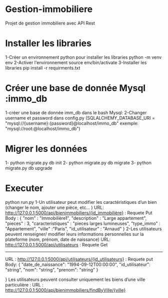 
# Gestion-immobiliere
Projet de gestion immobiliere avec API Rest

# Installer les libraries 
1-Créer un environnement python pour installer les libraries
python -m venv env
2-Activer l'environnement 
source env/bin/activate
3-Installer les libraries
pip install -r requirments.txt


# Créer une base de donnée Mysql :immo_db
1-créer une base de donnée imm_db dans le bash Mysql:
2-Changer username et password dans config.py
 (SQLALCHEMY_DATABASE_URI = "mysql://{username}:{password}@localhost/immo_db"    exemple: "mysql://root:@localhost/immo_db")

 # Migrer les données
 1- python migrate.py db init
 2- python migrate.py db migrate 
 3- python migrate.py db upgrade 

 # Executer 
 python run.py
1-Un utilisateur peut modifier les caractéristiques d’un bien (changer le nom, ajouter une pièce, etc… )
URL: http://127.0.0.1:5000/api/bienimmobiliers/{id_immobilière} : Requete Put
Body :  {
            "nom" : "Immobilière1",
            "description" : "Large appartement",
            "pieces" : 3,
            "caracteristiques" : "pieces larges lumineuses",
            "type_immo" : "Appartement",
            "ville" :"Paris",
            "id_utilisateur" : "Arnaud"
        }
2-Les utilisateurs peuvent renseigner/ modifier leurs informations personnelles sur la plateforme (nom, prénom, date de naissance)
URL: http://127.0.0.1:5000/api/utilisateurs : Requete Get
******************************
URL : http://127.0.0.1:5000/api/utilisateurs/{id_utilisateurs} : Requete put
Body:    {
            "date_de_naissance": "1994-09-12T00:00:00",
            "id_utilisateur": "string",
            "nom": "string",
            "prenom": "string"
        }

} 
Les utilisateurs peuvent consulter uniquement les biens d’une ville particulière : 
URL : http://127.0.0.1:5000/api/bienimmobiliers/findByVille/{ville}


